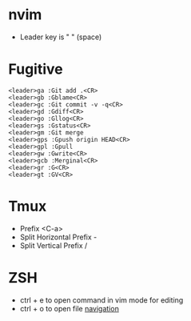 nvim
====

* Leader key is " " (space)

Fugitive
========
```vimscript
<leader>ga :Git add .<CR>
<leader>gb :Gblame<CR>
<leader>gc :Git commit -v -q<CR>
<leader>gd :Gdiff<CR>
<leader>go :Gllog<CR>
<leader>gs :Gstatus<CR>
<leader>gm :Git merge
<leader>gps :Gpush origin HEAD<CR>
<leader>gpl :Gpull
<leader>gw :Gwrite<CR>
<leader>gcb :Merginal<CR>
<leader>gr :G<CR>
<leader>gt :GV<CR>
```
Tmux
====

* Prefix \<C-a\>
* Split Horizontal Prefix -
* Split Vertical Prefix /

ZSH
===

* ctrl + e to open command in vim mode for editing
* ctrl + o to open file [navigation](navigation)
